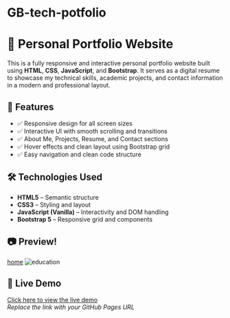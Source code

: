 # GB-tech-potfolio

# 💼 Personal Portfolio Website

This is a fully responsive and interactive personal portfolio website built using **HTML**, **CSS**, **JavaScript**, and **Bootstrap**. It serves as a digital resume to showcase my technical skills, academic projects, and contact information in a modern and professional layout.

## 🚀 Features

- ✅ Responsive design for all screen sizes
- ✅ Interactive UI with smooth scrolling and transitions
- ✅ About Me, Projects, Resume, and Contact sections
- ✅ Hover effects and clean layout using Bootstrap grid
- ✅ Easy navigation and clean code structure

## 🛠️ Technologies Used

- **HTML5** – Semantic structure  
- **CSS3** – Styling and layout  
- **JavaScript (Vanilla)** – Interactivity and DOM handling  
- **Bootstrap 5** – Responsive grid and components

## 📷 Preview!
[home](https://github.com/user-attachments/assets/2b8db00b-18ef-402f-80aa-13d9f8d90c65)
![education](https://github.com/user-attachments/assets/f5a03d23-9e31-4324-a6ae-bbf818597f85)
## 🔗 Live Demo

[Click here to view the live demo](https://teejayguru.github.io/GB-tech-potfolio/)  
_Replace the link with your GitHub Pages URL_


